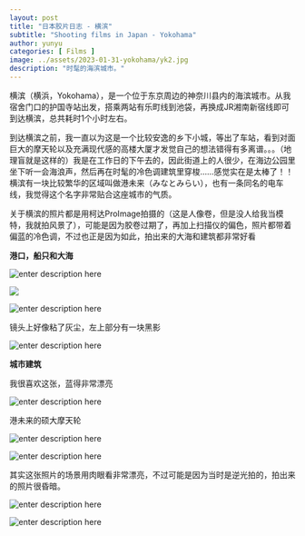 ```yaml
---
layout: post
title: "日本胶片日志 - 横滨"
subtitle: "Shooting films in Japan - Yokohama"
author: yunyu
categories: [ Films ]
image: ../assets/2023-01-31-yokohama/yk2.jpg
description: "时髦的海滨城市。"
---
```


横滨（横浜，Yokohama），是一个位于东京周边的神奈川县内的海滨城市。从我宿舍门口的护国寺站出发，搭乘两站有乐町线到池袋，再换成JR湘南新宿线即可到达横滨，总共耗时1个小时左右。

到达横滨之前，我一直以为这是一个比较安逸的乡下小城，等出了车站，看到对面巨大的摩天轮以及充满现代感的高楼大厦才发觉自己的想法错得有多离谱。。。（地理盲就是这样的）我是在工作日的下午去的，因此街道上的人很少，在海边公园里坐下听一会海浪声，然后再在时髦的冷色调建筑里穿梭……感觉实在是太棒了！！横滨有一块比较繁华的区域叫做港未来（みなとみらい），也有一条同名的电车线，我觉得这个名字非常贴合这座城市的气质。

关于横滨的照片都是用柯达ProImage拍摄的（这是人像卷，但是没人给我当模特，我就拍风景了），可能是因为胶卷过期了，再加上扫描仪的偏色，照片都带着偏蓝的冷色调，不过也正是因为如此，拍出来的大海和建筑都非常好看

**港口，船只和大海**

![enter description here](../assets/2023-01-31-yokohama/yk2.jpg)

![](../assets/2023-01-31-yokohama/yk5.jpg)

![enter description here](../assets/2023-01-31-yokohama/yk22.jpg)

镜头上好像粘了灰尘，左上部分有一块黑影

![enter description here](../assets/2023-01-31-yokohama/yk23.jpg)


**城市建筑**

我很喜欢这张，蓝得非常漂亮

![enter description here](../assets/2023-01-31-yokohama/yk7.jpg)

港未来的硕大摩天轮

![enter description here](../assets/2023-01-31-yokohama/yk3.jpg)

![enter description here](../assets/2023-01-31-yokohama/yk4.jpg)

其实这张照片的场景用肉眼看非常漂亮，不过可能是因为当时是逆光拍的，拍出来的照片很昏暗。

![enter description here](../assets/2023-01-31-yokohama/yk9.jpg)

![enter description here](../assets/2023-01-31-yokohama/yk20.jpg)

